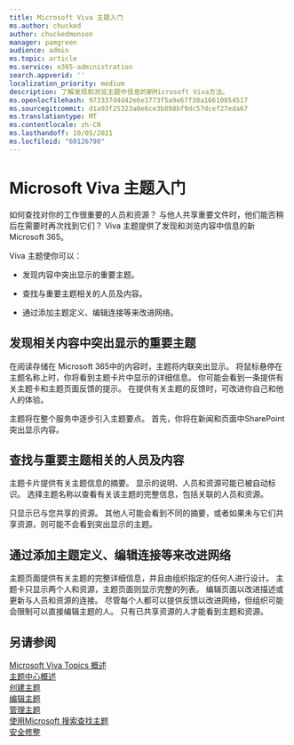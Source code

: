 ```yaml
---
title: Microsoft Viva 主题入门
ms.author: chucked
author: chuckedmonson
manager: pamgreen
audience: admin
ms.topic: article
ms.service: o365-administration
search.appverid: ''
localization_priority: medium
description: 了解发现和浏览主题中信息的新Microsoft Viva方法。
ms.openlocfilehash: 973337d4d42e6e1773f5a9e67f38a16610854517
ms.sourcegitcommit: d1a93f25323a0e6ce3b898bf9dc57dcef27eda67
ms.translationtype: MT
ms.contentlocale: zh-CN
ms.lasthandoff: 10/05/2021
ms.locfileid: "60126790"
---
```

# <a name="get-started-with-microsoft-viva-topics"></a>Microsoft Viva 主题入门

如何查找对你的工作很重要的人员和资源？ 与他人共享重要文件时，他们能否稍后在需要时再次找到它们？ Viva 主题提供了发现和浏览内容中信息的新Microsoft 365。  

Viva 主题使你可以： 

- 发现内容中突出显示的重要主题。

- 查找与重要主题相关的人员及内容。

- 通过添加主题定义、编辑连接等来改进网络。

## <a name="discover-important-topics-highlighted-in-related-content"></a>发现相关内容中突出显示的重要主题 

在阅读存储在 Microsoft 365中的内容时，主题将内联突出显示。 将鼠标悬停在主题名称上时，你将看到主题卡片中显示的详细信息。 你可能会看到一条提供有关主题卡和主题页面反馈的提示。 在提供有关主题的反馈时，可改进你自己和他人的体验。 

主题将在整个服务中逐步引入主题要点。 首先，你将在新闻和页面中SharePoint突出显示内容。

## <a name="find-people-and-content-connected-to-important-topics"></a>查找与重要主题相关的人员及内容 

主题卡片提供有关主题信息的摘要。 显示的说明、人员和资源可能已被自动标识。 选择主题名称以查看有关该主题的完整信息，包括关联的人员和资源。  

只显示已与您共享的资源。 其他人可能会看到不同的摘要，或者如果未与它们共享资源，则可能不会看到突出显示的主题。 

## <a name="improve-the-network-by-adding-topic-definitions-editing-connections-and-more"></a>通过添加主题定义、编辑连接等来改进网络 

主题页面提供有关主题的完整详细信息，并且由组织指定的任何人进行设计。 主题卡只显示两个人和资源，主题页面则显示完整的列表。 编辑页面以改进描述或更新与人员和资源的连接。 尽管每个人都可以提供反馈以改进网络，但组织可能会限制可以直接编辑主题的人。 只有已共享资源的人才能看到主题和资源。

## <a name="see-also"></a>另请参阅
[Microsoft Viva Topics 概述](topic-experiences-overview.md)</br>
[主题中心概述](topic-center-overview.md)</br>
[创建主题](create-a-topic.md)</br>
[编辑主题](edit-a-topic.md)</br>
[管理主题](manage-topics.md)</br>
[使用Microsoft 搜索查找主题](search.md)</br>
[安全修整](topic-experiences-security-trimming.md)

